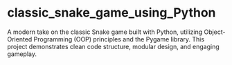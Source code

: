 # classic_snake_game_using_Python
A modern take on the classic Snake game built with Python, utilizing Object-Oriented Programming (OOP) principles and the Pygame library. This project demonstrates clean code structure, modular design, and engaging gameplay.

